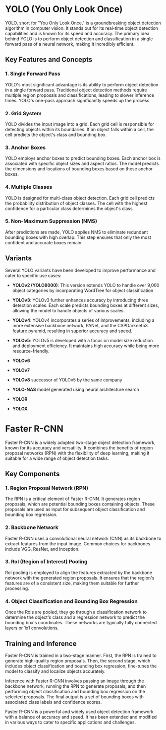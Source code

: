 # YOLO (You Only Look Once)

YOLO, short for "You Only Look Once," is a groundbreaking object detection algorithm in computer vision. It stands out for its real-time object detection capabilities and is known for its speed and accuracy. The primary idea behind YOLO is to perform object detection and classification in a single forward pass of a neural network, making it incredibly efficient.

## Key Features and Concepts

### 1. Single Forward Pass
YOLO's most significant advantage is its ability to perform object detection in a single forward pass. Traditional object detection methods require multiple region proposals and classifications, leading to slower inference times. YOLO's one-pass approach significantly speeds up the process.

### 2. Grid System
YOLO divides the input image into a grid. Each grid cell is responsible for detecting objects within its boundaries. If an object falls within a cell, the cell predicts the object's class and bounding box.

### 3. Anchor Boxes
YOLO employs anchor boxes to predict bounding boxes. Each anchor box is associated with specific object sizes and aspect ratios. The model predicts the dimensions and locations of bounding boxes based on these anchor boxes.

### 4. Multiple Classes
YOLO is designed for multi-class object detection. Each grid cell predicts the probability distribution of object classes. The cell with the highest confidence for a particular class determines the object's class.

### 5. Non-Maximum Suppression (NMS)
After predictions are made, YOLO applies NMS to eliminate redundant bounding boxes with high overlap. This step ensures that only the most confident and accurate boxes remain.

## Variants

Several YOLO variants have been developed to improve performance and cater to specific use cases:

- **YOLOv2 (YOLO9000)**: This version extends YOLO to handle over 9,000 object categories by incorporating WordTree for object classification.

- **YOLOv3**: YOLOv3 further enhances accuracy by introducing three detection scales. Each scale predicts bounding boxes at different sizes, allowing the model to handle objects of various scales.

- **YOLOv4**: YOLOv4 incorporates a series of improvements, including a more extensive backbone network, PANet, and the CSPDarknet53 feature pyramid, resulting in superior accuracy and speed.

- **YOLOv5**: YOLOv5 is developed with a focus on model size reduction and deployment efficiency. It maintains high accuracy while being more resource-friendly.
- **YOLOv6**
- **YOLOv7**
- **YOLOv8** successor of YOLOv5 by the same company
- **YOLO-NAS** model generated using neural architecture search
- **YOLOR**
- **YOLOX**

# Faster R-CNN

Faster R-CNN is a widely adopted two-stage object detection framework, known for its accuracy and versatility. It combines the benefits of region proposal networks (RPN) with the flexibility of deep learning, making it suitable for a wide range of object detection tasks.

## Key Components

### 1. Region Proposal Network (RPN)
The RPN is a critical element of Faster R-CNN. It generates region proposals, which are potential bounding boxes containing objects. These proposals are used as input for subsequent object classification and bounding box regression.

### 2. Backbone Network
Faster R-CNN uses a convolutional neural network (CNN) as its backbone to extract features from the input image. Common choices for backbones include VGG, ResNet, and Inception.

### 3. RoI (Region of Interest) Pooling
RoI pooling is employed to align the features extracted by the backbone network with the generated region proposals. It ensures that the region's features are of a consistent size, making them suitable for further processing.

### 4. Object Classification and Bounding Box Regression
Once the RoIs are pooled, they go through a classification network to determine the object's class and a regression network to predict the bounding box's coordinates. These networks are typically fully connected layers or 1x1 convolutions.

## Training and Inference

Faster R-CNN is trained in a two-stage manner. First, the RPN is trained to generate high-quality region proposals. Then, the second stage, which includes object classification and bounding box regression, fine-tunes the model to classify and localize objects accurately.

Inference with Faster R-CNN involves passing an image through the backbone network, running the RPN to generate proposals, and then performing object classification and bounding box regression on the selected proposals. The final output is a set of bounding boxes with associated class labels and confidence scores.

Faster R-CNN is a powerful and widely used object detection framework with a balance of accuracy and speed. It has been extended and modified in various ways to cater to specific applications and challenges.

